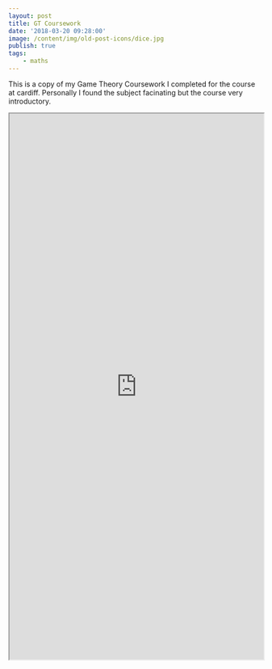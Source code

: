 ```yaml
---
layout: post
title: GT Coursework
date: '2018-03-20 09:28:00'
image: /content/img/old-post-icons/dice.jpg
publish: true
tags:
    - maths
---
```


This is a copy of my Game Theory Coursework I completed for the course at cardiff. Personally I found the subject facinating but the course very introductory.

<iframe class="pdf" src="https://drive.google.com/file/d/10Fi9u-BfjAl2Qs2f5-bw1UxmTTvS2Z6W/preview" width="100%" height="1080"></iframe>
